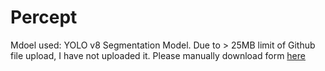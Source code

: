 # Percept

Mdoel used: YOLO v8 Segmentation Model. Due to > 25MB limit of Github file upload, I have not uploaded it. Please manually download form [here]([url](https://github.com/ultralytics/assets/releases/download/v0.0.0/yolov8m.pt))

